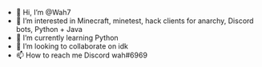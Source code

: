 - 👋 Hi, I’m @Wah7
- 👀 I’m interested in Minecraft, minetest, hack clients for anarchy, Discord bots, Python + Java
- 🌱 I’m currently learning Python
- 💞️ I’m looking to collaborate on idk
- 📫 How to reach me Discord wah#6969

<!---
Wah7/Wah7 is a ✨ special ✨ repository because its `README.md` (this file) appears on your GitHub profile.
You can click the Preview link to take a look at your changes.
--->
